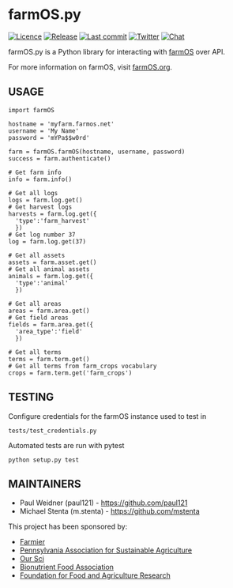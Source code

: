 # farmOS.py

[![Licence](https://img.shields.io/badge/Licence-GPL%203.0-blue.svg)](https://opensource.org/licenses/GPL-3.0/)
[![Release](https://img.shields.io/github/release/farmOS/farmOS.svg?style=flat)](https://github.com/farmOS/farmOS-aggregator/releases)
[![Last commit](https://img.shields.io/github/last-commit/farmOS/farmOS.svg?style=flat)](https://github.com/farmOS/farmOS-aggregator/commits)
[![Twitter](https://img.shields.io/twitter/follow/farmOSorg.svg?label=%40farmOSorg&style=flat)](https://twitter.com/farmOSorg)
[![Chat](https://img.shields.io/matrix/farmOS:matrix.org.svg)](https://riot.im/app/#/room/#farmOS:matrix.org)

farmOS.py is a Python library for interacting with [farmOS](https://farmOS.org)
over API.

For more information on farmOS, visit [farmOS.org](https://farmOS.org).

## USAGE

    import farmOS

    hostname = 'myfarm.farmos.net'
    username = 'My Name'
    password = 'mYPa$$w0rd'

    farm = farmOS.farmOS(hostname, username, password)
    success = farm.authenticate()

    # Get farm info
    info = farm.info()

    # Get all logs
    logs = farm.log.get()
    # Get harvest logs
    harvests = farm.log.get({
      'type':'farm_harvest'
      })
    # Get log number 37
    log = farm.log.get(37)

    # Get all assets
    assets = farm.asset.get()
    # Get all animal assets
    animals = farm.log.get({
      'type':'animal'
      })

    # Get all areas
    areas = farm.area.get()
    # Get field areas
    fields = farm.area.get({
      'area_type':'field'
      })

    # Get all terms
    terms = farm.term.get()
    # Get all terms from farm_crops vocabulary
    crops = farm.term.get('farm_crops')

## TESTING
Configure credentials for the farmOS instance used to test in

    tests/test_credentials.py

Automated tests are run with pytest

    python setup.py test

## MAINTAINERS

 * Paul Weidner (paul121) - https://github.com/paul121
 * Michael Stenta (m.stenta) - https://github.com/mstenta

This project has been sponsored by:

 * [Farmier](https://farmier.com)
 * [Pennsylvania Association for Sustainable Agriculture](https://pasafarming.org)
 * [Our Sci](http://our-sci.net)
 * [Bionutrient Food Association](https://bionutrient.org)
 * [Foundation for Food and Agriculture Research](https://foundationfar.org/)
